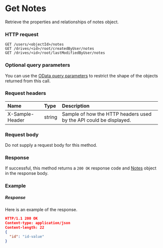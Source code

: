 # Get Notes

Retrieve the properties and relationships of notes object.
### HTTP request
```http
GET /users/<objectId>/notes
GET /drives/<id>/root/createdByUser/notes
GET /drives/<id>/root/lastModifiedByUser/notes
```
### Optional query parameters
You can use the [OData query parameters](odata-optional-query-parameters.md) to restrict the shape of the objects returned from this call.
### Request headers
| Name       | Type | Description|
|:-----------|:------|:----------|
| X-Sample-Header  | string  | Sample of how the HTTP headers used by the API could be displayed.|

### Request body
Do not supply a request body for this method.
### Response
If successful, this method returns a `200 OK` response code and [Notes](../resources/notes.md) object in the response body.
### Example
##### Response
Here is an example of the response.
```json
HTTP/1.1 200 OK
Content-type: application/json
Content-length: 22
{
  "id": "id-value"
}
```
<!-- uuid: b5763169-5f06-4581-a573-7c23dd9b1d74\n2015-10-09 15:13:50 UTC -->